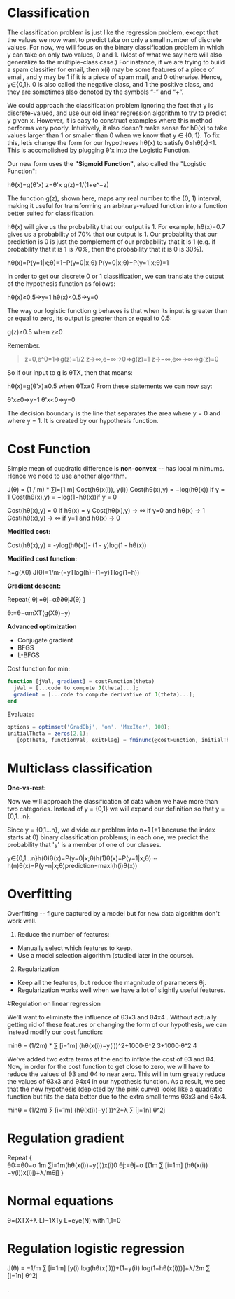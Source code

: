 # Classification

The classification problem is just like the regression problem, except that the values we now want to predict take on only a small number of discrete values. For now, we will focus on the binary classification problem in which y can take on only two values, 0 and 1. (Most of what we say here will also generalize to the multiple-class case.) For instance, if we are trying to build a spam classifier for email, then x(i) may be some features of a piece of email, and y may be 1 if it is a piece of spam mail, and 0 otherwise. Hence, y∈{0,1}. 0 is also called the negative class, and 1 the positive class, and they are sometimes also denoted by the symbols “-” and “+”.

We could approach the classification problem ignoring the fact that y is discrete-valued, and use our old linear regression algorithm to try to predict y given x. However, it is easy to construct examples where this method performs very poorly. Intuitively, it also doesn’t make sense for hθ(x) to take values larger than 1 or smaller than 0 when we know that y ∈ {0, 1}. To fix this, let’s change the form for our hypotheses hθ(x) to satisfy 0≤hθ(x)≤1. This is accomplished by plugging θ'x into the Logistic Function.

Our new form uses the __"Sigmoid Function"__, also called the "Logistic Function":

hθ(x)=g(θ'x)
z=θ'x
g(z)=1/(1+e^−z)

The function g(z), shown here, maps any real number to the (0, 1) interval, making it useful for transforming an arbitrary-valued function into a function better suited for classification.

hθ(x) will give us the probability that our output is 1. For example, hθ(x)=0.7 gives us a probability of 70% that our output is 1. Our probability that our prediction is 0 is just the complement of our probability that it is 1 (e.g. if probability that it is 1 is 70%, then the probability that it is 0 is 30%).

hθ(x)=P(y=1|x;θ)=1−P(y=0|x;θ)
P(y=0|x;θ)+P(y=1|x;θ)=1

In order to get our discrete 0 or 1 classification, we can translate the output of the hypothesis function as follows:

hθ(x)≥0.5→y=1
hθ(x)<0.5→y=0

The way our logistic function g behaves is that when its input is greater than or equal to zero, its output is greater than or equal to 0.5:

g(z)≥0.5 when z≥0

Remember.

>z=0,e^0=1⇒g(z)=1/2
z→∞,e−∞→0⇒g(z)=1
z→−∞,e∞→∞⇒g(z)=0

So if our input to g is θTX, then that means:

hθ(x)=g(θ'x)≥0.5 when θTx≥0
From these statements we can now say:

θ'x≥0⇒y=1
θ'x<0⇒y=0

The decision boundary is the line that separates the area where y = 0 and where y = 1. It is created by our hypothesis function.

# Cost Function

Simple mean of quadratic difference is __non-convex__ -- has local minimums. Hence we need to use another algorithm.

J(θ) = (1 / m) * ∑i=[1:m] Cost(hθ(x(i)), y(i))
Cost(hθ(x),y) = −log(hθ(x)) if y = 1
Cost(hθ(x),y) = −log(1−hθ(x))if y = 0

Cost(hθ(x),y) = 0 if hθ(x) = y
Cost(hθ(x),y) → ∞ if y=0 and hθ(x) → 1
Cost(hθ(x),y) → ∞ if y=1 and hθ(x) → 0

__Modified cost:__

Cost(hθ(x),y) = -ylog(hθ(x))- (1 - y)log(1 - hθ(x))

__Modified cost function:__

h=g(Xθ)
J(θ)=1/m⋅(−yTlog(h)−(1−y)Tlog(1−h))

__Gradient descent:__

Repeat{
  θj:=θj−α∂∂θjJ(θ)
}

θ:=θ−αmXT(g(Xθ)−y)

__Advanced optimization__

- Conjugate gradient
- BFGS
- L-BFGS

Cost function for min:

```octave
function [jVal, gradient] = costFunction(theta)
  jVal = [...code to compute J(theta)...];
  gradient = [...code to compute derivative of J(theta)...];
end
```

Evaluate:

```octave
options = optimset('GradObj', 'on', 'MaxIter', 100);
initialTheta = zeros(2,1);
   [optTheta, functionVal, exitFlag] = fminunc(@costFunction, initialTheta, options);
```

# Multiclass classification

__One-vs-rest:__

Now we will approach the classification of data when we have more than two categories. Instead of y = {0,1} we will expand our definition so that y = {0,1...n}.

Since y = {0,1...n}, we divide our problem into n+1 (+1 because the index starts at 0) binary classification problems; in each one, we predict the probability that 'y' is a member of one of our classes.

y∈{0,1...n}h(0)θ(x)=P(y=0|x;θ)h(1)θ(x)=P(y=1|x;θ)⋯h(n)θ(x)=P(y=n|x;θ)prediction=maxi(h(i)θ(x))



# Overfitting

Overfitting -- figure captured by a model but for new data algorithm don't work well.

1. Reduce the number of features:
  - Manually select which features to keep.
  - Use a model selection algorithm (studied later in the course).
2. Regularization
  - Keep all the features, but reduce the magnitude of parameters θj.
  - Regularization works well when we have a lot of slightly useful features.

#Regulation on linear regression

We'll want to eliminate the influence of θ3x3 and θ4x4 . Without actually getting rid of these features or changing the form of our hypothesis, we can instead modify our cost function:

minθ = (1/2m) * ∑ [i=1m] (hθ(x(i))−y(i))^2+1000⋅θ^2 3+1000⋅θ^2 4

We've added two extra terms at the end to inflate the cost of θ3 and θ4. Now, in order for the cost function to get close to zero, we will have to reduce the values of θ3 and θ4 to near zero. This will in turn greatly reduce the values of θ3x3 and θ4x4 in our hypothesis function. As a result, we see that the new hypothesis (depicted by the pink curve) looks like a quadratic function but fits the data better due to the extra small terms θ3x3 and θ4x4.

  minθ = (1/2m) ∑ [i=1m] (hθ(x(i))−y(i))^2+λ ∑ [j=1n] θ^2j

# Regulation gradient

Repeat {    
  θ0:=θ0−α 1m ∑i=1m(hθ(x(i))−y(i))x(i)0
  θj:=θj−α [(1m ∑ [i=1m] (hθ(x(i))−y(i))x(i)j)+λ/mθj]
}

# Normal equations

θ=(XTX+λ⋅L)−1XTy
L=eye(N) with 1,1=0

# Regulation logistic regression

J(θ) = −1/m ∑ [i=1m] [y(i) log(hθ(x(i)))+(1−y(i)) log(1−hθ(x(i)))]+λ/2m ∑ [j=1n] θ^2j






























.
